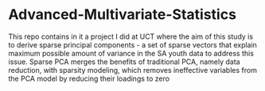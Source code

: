 # Advanced-Multivariate-Statistics

This repo contains in it a project I did at UCT where the aim of this study is to derive sparse principal components - a set of sparse vectors that explain maximum possible amount of variance in the SA youth data to address
this issue. Sparse PCA merges the benefits of traditional PCA, namely data reduction, with sparsity modeling, which removes ineffective variables from the PCA model by reducing their loadings to zero
